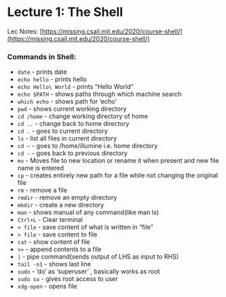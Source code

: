 # **Lecture 1: The Shell**

Lec Notes: [https://missing.csail.mit.edu/2020/course-shell/](https://missing.csail.mit.edu/2020/course-shell/)

### **Commands in Shell:**

- `date` - prints date
- `echo hello` - prints hello
- `echo Hello\ World` - prints “Hello World”
- `echo $PATH` - shows paths through which machine search
- `which echo` - shows path for ‘echo’
- `pwd` - shows current working directory
- `cd /home` - change working directory of home
- `cd ..` - change back to home directory
- `cd .` - goes to current directory
- `ls` - list all files in current directory
- `cd ~` - goes to /home/illumine i.e. home directory
- `cd -` - goes back to previous directory
- `mv` - Moves file to new location or rename it when present and new file name is entered
- `cp` - creates entirely new path for a file while not changing the original file
- `rm` - remove a file
- `rmdir` - remove an empty directory
- `mkdir` - create a new directory
- `man` - shows manual of any command(like man ls)
- `Ctrl+L` - Clear terminal
- `< file` - save content of what is written in “file”
- `> file` - save content to file
- `cat` - show content of file
- `>>` - append contents to a file
- `|`  - pipe command(sends output of LHS as input to RHS)
- `tail -n1` - shows last line
- `sudo` - ‘do’ as ‘superuser’ , basically works as root
- `sudo su` - gives root access to user
- `xdg-open` - opens file
